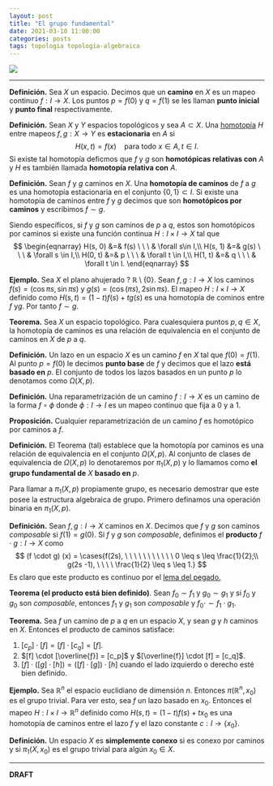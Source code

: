 ```yaml
---
layout: post
title: "El grupo fundamental"
date: 2021-03-10 11:00:00
categories: posts
tags: topologia topologia-algebraica
---
```




![](https://upload.wikimedia.org/wikipedia/commons/a/a4/Fundamental_group_torus2.png)

---

**Definición.** Sea $X$ un espacio. Decimos que un **camino** en $X$ es un mapeo continuo $f: I \rightarrow X$. Los puntos $p = f(0)$ y $q = f(1)$ se les llaman **punto inicial** y **punto final** respectivamente. 



**Definición.** Sean $X$ y $Y$ espacios topológicos y sea $A \subset X$. Una [homotopía](https://www.luisgrivas.com/blog/posts/2021/02/28/homotopia.html) $H$ entre mapeos $f, g: X \rightarrow Y$ es **estacionaria** en $A$ si 
$$
H(x, t) = f(x) \ \ \ \ \text{para todo } x\in A, t\in I. 
$$
Si existe tal homotopía deficmos que $f$ y $g$ son **homotópicas relativas con** $A$ y $H$ es también llamada **homotopía relativa con** $A$.

**Definición.** Sean $f$ y $g$  caminos en $X$. Una **homotopía de caminos** de $f$ a $g$ es una homotopía estacionaria en el conjunto $\{0, 1\} \subset I$. Si existe una homotopía de caminos entre $f$ y $g$ decimos que son **homotópicos por caminos** y escribimos $f \sim g$. 

Siendo específicos, si $f$ y $g$ son caminos de $p$ a $q$, estos son homotópicos por caminos si existe una función continua $H: I \times I \rightarrow X$ tal que
$$
\begin{eqnarray}
H(s, 0) &=& f(s) \ \ \ & \forall s\in I,\\
H(s, 1) &=& g(s) \ \ \ & \forall s \in I,\\
H(0, t) &=& p \ \ \ & \forall t \in I,\\
H(1, t) &=& q \ \ \ & \forall t \in I.
\end{eqnarray}
$$


**Ejemplo.** Sea $X$ el plano ahujerado ? $\mathbb{R} \setminus \{0\}$. Sean $f, g: I \rightarrow X$ los caminos $f(s) = (\cos \pi s, \sin \pi s)$ y $g(s) = (\cos(\pi s), 2 \sin \pi s)$. El mapeo $H: I \times I \rightarrow X$ definido como $H(s, t) = (1 - t) f(s) + t g(s)$ es una homotopía de cominos entre $f$ y$g$. Por tanto $f \sim g$.

**Teorema.** Sea $X$ un espacio topológico. Para cualesquiera puntos $p, q\in X$, la homotopía de caminos es una relación de equivalencia en el conjunto de caminos en $X$ de $p$ a $q$. 

**Definición.** Un lazo en un espacio $X$ es un camino $f$ en $X$ tal que $f(0) = f(1)$. Al punto $p = f(0)$ le decimos **punto base** de $f$ y decimos que el lazo **está basado en** $p$. El conjunto de todos los lazos basados en un punto $p$ lo denotamos como $\Omega(X, p)$. 

**Definición.** Una reparametrización de un camino $f: I \rightarrow X$ es un camino de la forma $f \circ \phi$ donde $\phi: I \rightarrow I$ es un mapeo continuo que fija a $0$ y a $1$.

**Proposición.** Cualquier reparametrización de un camino $f$ es homotópico por caminos a $f$.

**Definición.** El Teorema (tal) establece que la homotopía por caminos es una relación de equivalencia en el conjunto $\Omega(X, p)$. Al conjunto de clases de equivalencia de $\Omega(X, p)$ lo denotaremos por $\pi_1(X, p)$ y lo llamamos como **el grupo fundamental de** $X$ **basado en** $p$. 

Para llamar a $\pi_1(X, p)$ propiamente grupo, es necesario demostrar que este posee  la estructura algebraica de grupo. Primero definamos una operación binaria en $\pi_1(X, p)$.

**Definición.** Sean $f, g: I \rightarrow X$ caminos en $X$. Decimos que $f$ y $g$ son caminos *composable* si $f(1) = g(0)$. Si $f$ y $g$ son *composable*, definimos el **producto** $f \cdot g: I \rightarrow X$ como
$$
(f \cdot g) (x) = \cases{f(2s), \ \ \ \ \ \ \ \ \ \ \ 0 \leq s \leq \frac{1}{2};\\ g(2s -1), \ \ \ \ \frac{1}{2} \leq s \leq 1.}
$$
Es claro que este producto es continuo por el [lema del pegado.](https://www.luisgrivas.com/blog/posts/2021/02/28/homotopia.html#Lema%20del%20pegado)

**Teorema (el producto está bien definido)**. Sean $f_0 \sim f_1$ y $g_0 \sim g_1$ y si $f_0$ y $g_0$ son *composable*, entonces $f_1$ y $g_1$ son *composable* y $f_0 \cdot \sim f_1 \cdot g_1$. 

**Teorema.** Sea $f$ un camino de $p$ a $q$ en un espacio $X$, y sean $g$ y $h$ caminos en $X$. Entonces el producto de caminos satisface:

1. $[c_p] \cdot [f] = [f] \cdot [c_q] = [f]$.
2. $[f] \cdot [\overline{ƒ}] = [c_p]$ y $[\overline{f}] \cdot [f] = [c_q]$.
3. $[f] \cdot ([g] \cdot [h]) = ([f] \cdot [g]) \cdot [h]$ cuando el lado izquierdo o derecho esté bien definido. 



**Ejemplo.** Sea $\mathbb{R}^n$ el espacio euclidiano de dimensión $n$. Entonces $\pi(\mathbb{R}^n, x_0)$ es el grupo trivial. Para ver esto, sea $f$ un lazo basado en $x_0$. Entonces el mapeo $H: I \times I \rightarrow \mathbb{R}^n$ definido como $H(s, t) = (1- t)f(s) + tx_0$ es una homotopía de caminos entre el lazo $f$ y el lazo constante $c: I \rightarrow \{x_0\}$. 

**Definición.** Un espacio $X$ es **simplemente conexo** si es conexo por caminos y si $\pi_1(X, x_0)$ es el grupo trivial para algún $x_0 \in X$.

---

**DRAFT**

